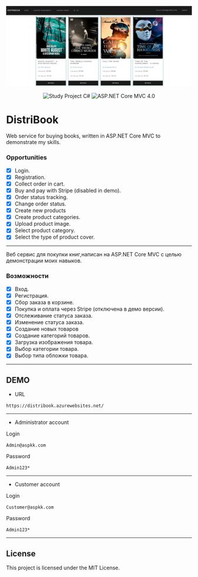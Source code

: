 <div align = "center">
<img src="Assets/Screenshot.jpg"/>
</div>

<p align="center">
<img src="https://img.shields.io/badge/Study%20Project-C%20Sharp-green.svg" alt="Study Project C#"/>
<img src="https://img.shields.io/badge/ASP.NET%20Core%20MVC-6.0-blue.svg" alt="ASP.NET Core MVC 4.0"/>
</a>
</p>

# DistriBook

Web service for buying books, written in ASP.NET Core MVC to demonstrate my skills.

### Opportunities
- [x] Login.
- [x] Registration.
- [x] Collect order in cart.
- [x] Buy and pay with Stripe (disabled in demo).
- [x] Order status tracking.
- [x] Change order status.
- [x] Create new products
- [x] Create product categories.
- [x] Upload product image.
- [x] Select product category.
- [x] Select the type of product cover.

<hr/>

Веб сервис для покупки книг,написан на ASP.NET Core MVC с целью демонстрации моих навыков.

### Возможности
- [x] Вход.
- [x] Регистрация.
- [x] Сбор заказа в корзине.
- [x] Покупка и оплата через Stripe (отключена в демо версии).
- [x] Отслеживание статуса заказа.
- [x] Изменение статуса заказа.
- [x] Создание новых товаров
- [x] Создание категорий товаров.
- [x] Загрузка изображения товара.
- [x] Выбор категории товара.
- [x] Выбор типа обложки товара.

<hr/>

## DEMO

- URL

```url
https://distribook.azurewebsites.net/
```
<hr/>

- Administrator account

Login
```url
Admin@aspkk.com
```
Password
```url
Admin123*
```
<hr/>

- Customer account

Login
```url
Customer@aspkk.com
```
Password
```url
Admin123*
```
<hr/>

## License

This project is licensed under the MIT License.
